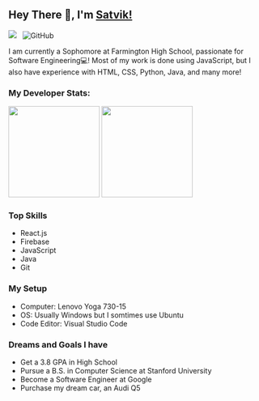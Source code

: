 ## Hey There 👋, I'm [Satvik!](https://kasinadhuniprogrammer.github.io/Portfolio/)

![](https://komarev.com/ghpvc/?username=KasinadhuniProgrammer&color=green)
&nbsp; ![GitHub](https://img.shields.io/github/followers/KasinadhuniProgrammer?label=Follow%20Me%21&style=social)

I am currently a Sophomore at Farmington High School, passionate for Software Engineering💻!
Most of my work is done using JavaScript, but I also have experience with HTML, CSS, Python, Java, and many more!

### My Developer Stats:
<img height="180em" src="https://github-readme-stats.vercel.app/api?username=KasinadhuniProgrammer&show_icons=true&hide_border=true" />
<img height="180em" src="https://github-readme-stats.vercel.app/api/top-langs/?username=KasinadhuniProgrammer&exclude_repo=KNN-Image-Classification&show_icons=true&hide_border=true&layout=compact&langs_count=8"/>

### Top Skills 
- React.js 
- Firebase
- JavaScript
- Java
- Git

### My Setup
- Computer: Lenovo Yoga 730-15 
- OS: Usually Windows but I somtimes use Ubuntu
- Code Editor: Visual Studio Code

### Dreams and Goals I have
- Get a 3.8 GPA in High School
- Pursue a B.S. in Computer Science at Stanford University 
- Become a Software Engineer at Google
- Purchase my dream car, an Audi Q5


<!--
**KasinadhuniProgrammer/KasinadhuniProgrammer** is a ✨ _special_ ✨ repository because its `README.md` (this file) appears on your GitHub profile.
